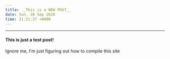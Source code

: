 ```yaml
---
title: __This is a NEW POST__
date: Sun, 20 Sep 2020
time: 21:21:37 +0000
---
```


---

#### This is just a test post!

Ignore me, I'm just figuring out how to compile this site
